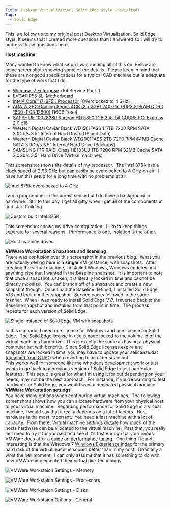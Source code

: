```yaml
---
Title: Desktop Virtualization, Solid Edge style (revisited)
Tags:
  - Solid Edge
---
```


This is a follow up to my original post Desktop Virtualization, Solid Edge style. It seems that I created more questions than I answered so I will try to address those questions here.

**Host machine**

Many wanted to know what setup I was running all of this on. Below are some screenshots showing some of the details.  Please keep in mind that these are not good specifications for a typical CAD machine but is adequate for the type of work that I do.

* [Windows 7 Enterprise](https://www.microsoft.com/windows/enterprise/products/windows-7/default.aspx) x64 Service Pack 1
* [EVGA® P55 SLI Motherboard](https://www.evga.com/products/moreInfo.asp?pn=132-LF-E655-KR&family=Motherboard%20Family&series=Intel%20P55%20Series%20Family&sw=5)
* [Intel® Core™ i7-875K Processor](https://ark.intel.com/Product.aspx?id=48499) (Overclocked to 4 GHz)
* [ADATA XPG Gaming Series 4GB (2 x 2GB) 240-Pin DDR3 SDRAM DDR3 1600 (PC3 12800)](https://www.newegg.com/Product/Product.aspx?Item=N82E16820211409) (16GB Total)
* [SAPPHIRE 100282SR Radeon HD 5850 1GB 256-bit GDDR5 PCI Express 2.0 x16](https://www.newegg.com/Product/Product.aspx?Item=N82E16814102857)
* Western Digital Caviar Black WD1501FASS 1.5TB 7200 RPM SATA 3.0Gb/s 3.5" Internal Hard Drive (OS and Data)
* Western Digital Caviar Black WD2001FASS 2TB 7200 RPM 64MB Cache SATA 3.0Gb/s 3.5" Internal Hard Drive (Backups)
* SAMSUNG F1R RAID-Class HE103UJ 1TB 7200 RPM 32MB Cache SATA 3.0Gb/s 3.5" Hard Drive (Virtual machines)

This screenshot shows the details of my processor.  The Intel 875K has a clock speed of 2.93 GHz but can easily be overclocked to 4 GHz on air!  I have run this setup for a long time with no problems at all.

![](/posts/images/20110606-1.png "Intel 875K overclocked to 4 GHz")

I am a programmer in the purest sense but I do have a background in hardware.  Still to this day, I get all gitty when I get all of the components in and start building.

![](/posts/images/20110606-2.png "Custom built Intel 875K")

This screenshot shows my drive configuration.  I like to keep things separate for several reasons.  Performance is one, isolation is the other.

![](/posts/images/20110606-3.png "Host machine drives")

**VMWare Workstation Snapshots and licensing**  
There was confusion over this screenshot in the previous blog.  What you are actually seeing here is a **single** VM (instance) with snapshots.  After creating the virtual machine, I installed Windows, Windows updates and anything else that I wanted in the Baseline snapshot.  It is important to note that once a snapshot is taken, it is literally locked in time and cannot be directly modified.  You can branch off of a snapshot and create a new snapshot though.  Once I had the Baseline defined, I installed Solid Edge V16 and took another snapshot.  Service packs followed in the same manner.  When I was ready to install Solid Edge V17, I reverted back to the Baseline snapshot and installed from that point in time.  The process repeats for each version of Solid Edge.

![](/posts/images/20110606-4.png "Single instance of Solid Edge VM with snapshots")

In this scenario, I need one license for Windows and one license for Solid Edge.  The Solid Edge license in use is node locked to the volume id of the virtual machines hard drive.  This is exactly the same as having a physical computer but with benefits.  Since Solid Edge licenses expire and snapshots are locked in time, you may have to update your selicense.dat ([obtained from GTAC](https://support.industrysoftware.automation.siemens.com/gtac.shtml)) when reverting to an older snapshot.  
This works well for someone like me who does development work or just wants to go back to a previous version of Solid Edge to test particular features.  This setup is great for what I'm using it for but depending on your needs, may not be the best approach.  For instance, if you're wanting to test hardware for Solid Edge, you would want a dedicated physical machine.  
**VMWare Workstation settings**  
You have many options when configuring virtual machines.  The following screenshots shows how you can allocate hardware from your physical host to your virtual machine.  Regarding performance for Solid Edge in a virtual machine, I would say that it really depends on a lot of factors.  Host hardware is the most important.  You need a fast machine with a lot of capacity.  From there, Virtual machine settings dictate how much of the hosts hardware can be allocated to the virtual machine.  Past that, you really just need to try it for yourself and see if it's fast enough for your needs.  VMWare does offer a [guide on performance tuning](https://www.vmware.com/pdf/ws7_performance.pdf).  One thing I found interesting is that the Windows 7 [Windows Experience Index](https://windows.microsoft.com/en-US/windows-vista/What-is-the-Windows-Experience-Index) for the primary hard disk of the virtual machine scored better than in my host!  Definitely a what the hell moment.  I can only assume that it has something to do with how VMWare implemented their virtual disk technology.

![](/posts/images/20110606-5.png "VMWare Workstaion Settings - Memory")

![](/posts/images/20110606-6.png "VMWare Workstaion Settings - Processors")

![](/posts/images/20110606-7.png "VMWare Workstaion Settings - Disks")

![](/posts/images/20110606-8.png "VMWare Workstaion Options - General")